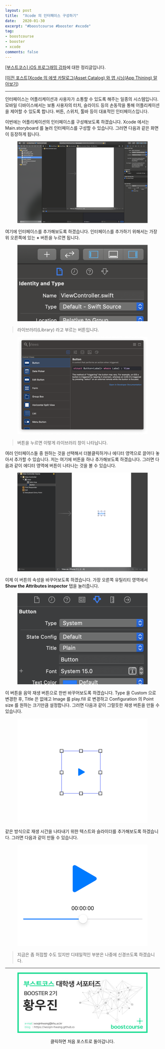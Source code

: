 ```yaml
---
layout: post
title:  "Xcode 의 인터페이스 구성하기"
date:   2020-01-30
excerpt: "#boostcourse #booster #xcode"
tag:
- boostcourse
- booster
- xcode
comments: false
---
```


[[부스트코스] iOS 프로그래밍 강좌](https://www.edwith.org/boostcourse-ios/)에 대한 정리글입니다.

[[이전 포스트]Xcode 의 에셋 카탈로그(Asset Catalog) 와 앱 시닝(App Thining) 알아보기](https://woojin-hwang.github.io/xcode-asset/))

---

인터페이스는 어플리케이션과 사용자가 소통할 수 있도록 해주는 일종의 시스템입니다. 모바일 디바이스에서는 보통 사용자의 터치, 슬라이드 등의 손동작을 통해 어플리케이션을 제어할 수 있도록 합니다. 버튼, 스위치, 툴바 등이 대표적인 인터페이스입니다.

이번에는 어플리케이션의 인터페이스를 구성해보도록 하겠습니다. Xcode 에서는 Main.storyboard 를 눌러 인터페이스를 구성할 수 있습니다. 그러면 다음과 같은 화면이 등장하게 됩니다.

<figure>
  <a href="https://raw.githubusercontent.com/woojin-hwang/woojin-hwang.github.io/master/_posts/img/xcode-interface/storyboard.png"><img src="https://raw.githubusercontent.com/woojin-hwang/woojin-hwang.github.io/master/_posts/img/xcode-interface/storyboard.png"></a>
</figure>

여기에 인터페이스를 추가해보도록 하겠습니다. 인터페이스를 추가하기 위해서는 가장 위 오른쪽에 있는 **+** 버튼을 누르면 됩니다.

<figure>
  <a href="https://raw.githubusercontent.com/woojin-hwang/woojin-hwang.github.io/master/_posts/img/xcode/library.png"><img src="https://raw.githubusercontent.com/woojin-hwang/woojin-hwang.github.io/master/_posts/img/xcode/library.png"></a>
</figure>

> 라이브러리(Library) 라고 부르는 버튼입니다.

<figure>
  <a href="https://raw.githubusercontent.com/woojin-hwang/woojin-hwang.github.io/master/_posts/img/xcode/library2.png"><img src="https://raw.githubusercontent.com/woojin-hwang/woojin-hwang.github.io/master/_posts/img/xcode/library2.png"></a>
</figure>

> 버튼을 누르면 이렇게 라이브러리 창이 나타납니다.

여러 인터페이스들 중 원하는 것을 선택해서 더블클릭하거나 에디터 영역으로 끌어다 놓아서 추가할 수 있습니다. 저는 여기에 버튼을 하나 추가해보도록 하겠습니다. 그러면 다음과 같이 에디터 영역에 버튼이 나타나는 것을 볼 수 있습니다.

<figure>
  <a href="https://raw.githubusercontent.com/woojin-hwang/woojin-hwang.github.io/master/_posts/img/xcode-interface/button.png"><img src="https://raw.githubusercontent.com/woojin-hwang/woojin-hwang.github.io/master/_posts/img/xcode-interface/button.png"></a>
</figure>

이제 이 버튼의 속성을 바꾸어보도록 하겠습니다. 가장 오른쪽 유틸리티 영역에서 **Show the Attributes inspector** 탭을 눌러줍니다.

<figure>
  <a href="https://raw.githubusercontent.com/woojin-hwang/woojin-hwang.github.io/master/_posts/img/xcode-interface/attributes_inspector.png"><img src="https://raw.githubusercontent.com/woojin-hwang/woojin-hwang.github.io/master/_posts/img/xcode-interface/attributes_inspector.png"></a>
</figure>

이 버튼을 음악 재생 버튼으로 한번 바꾸어보도록 하겠습니다. Type 을 Custom 으로 변경한 후, Title 은 없애고 Image 를 play.fill 로 변경하고 Configuration 의 Point size 를 원하는 크기만큼 설정합니다. 그러면 다음과 같이 그럴듯한 재생 버튼을 만들 수 있습니다.

<figure>
  <a href="https://raw.githubusercontent.com/woojin-hwang/woojin-hwang.github.io/master/_posts/img/xcode-interface/button2.png"><img src="https://raw.githubusercontent.com/woojin-hwang/woojin-hwang.github.io/master/_posts/img/xcode-interface/button2.png"></a>
</figure>

같은 방식으로 재생 시간을 나타내기 위한 텍스트와 슬라이더를 추가해보도록 하겠습니다. 그러면 다음과 같이 만들 수 있습니다.

<figure>
  <a href="https://raw.githubusercontent.com/woojin-hwang/woojin-hwang.github.io/master/_posts/img/xcode-interface/button3.png"><img src="https://raw.githubusercontent.com/woojin-hwang/woojin-hwang.github.io/master/_posts/img/xcode-interface/button3.png"></a>
</figure>

> 지금은 좀 허접할 수도 있지만 디테일적인 부분은 나중에 신경쓰도록 하겠습니다.

---

<figure>
  <a href="https://woojin-hwang.github.io/boostcourse-ios/"><img src="https://raw.githubusercontent.com/woojin-hwang/woojin-hwang.github.io/master/_posts/img/boostcourse/tag.jpg"></a>
</figure>
<center>클릭하면 처음 포스트로 돌아갑니다.</center>
